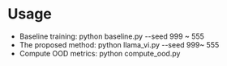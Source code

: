 # Usage
* Baseline training: python baseline.py --seed 999 ~ 555
* The proposed method: python llama_vi.py --seed 999~ 555
* Compute OOD metrics: python compute_ood.py
